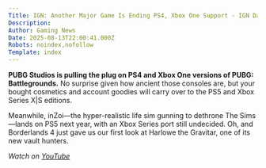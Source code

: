 ```yaml
---
Title: IGN: Another Major Game Is Ending PS4, Xbox One Support - IGN Daily Fix
Description: 
Author: Gaming News
Date: 2025-08-13T22:00:41.000Z
Robots: noindex,nofollow
Template: index
---
```

<p><strong>PUBG Studios is pulling the plug on PS4 and Xbox One versions of PUBG: Battlegrounds.</strong> No surprise given how ancient those consoles are, but your bought cosmetics and account goodies will carry over to the PS5 and Xbox Series X|S editions.</p>

<p>Meanwhile, inZoi—the hyper-realistic life sim gunning to dethrone The Sims—lands on PS5 next year, with an Xbox Series port still undecided. Oh, and Borderlands 4 just gave us our first look at Harlowe the Gravitar, one of its new vault hunters.</p>

<p><em>Watch on <a href="https://www.youtube.com/watch?v=ci7zmCpmUYg" rel="noopener noreferrer">YouTube</a></em></p>

